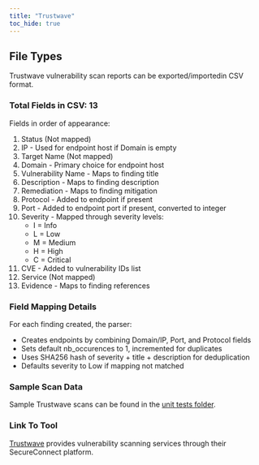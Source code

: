 ```yaml
---
title: "Trustwave"
toc_hide: true
---
```


## File Types
Trustwave vulnerability scan reports can be exported/importedin CSV format.

### Total Fields in CSV: 13
Fields in order of appearance:
1. Status (Not mapped)
2. IP - Used for endpoint host if Domain is empty
3. Target Name (Not mapped)
4. Domain - Primary choice for endpoint host
5. Vulnerability Name - Maps to finding title
6. Description - Maps to finding description
7. Remediation - Maps to finding mitigation 
8. Protocol - Added to endpoint if present
9. Port - Added to endpoint port if present, converted to integer
10. Severity - Mapped through severity levels:
    - I = Info
    - L = Low
    - M = Medium
    - H = High
    - C = Critical
11. CVE - Added to vulnerability IDs list
12. Service (Not mapped)
13. Evidence - Maps to finding references

### Field Mapping Details
For each finding created, the parser:
- Creates endpoints by combining Domain/IP, Port, and Protocol fields
- Sets default nb_occurences to 1, incremented for duplicates 
- Uses SHA256 hash of severity + title + description for deduplication
- Defaults severity to Low if mapping not matched

### Sample Scan Data
Sample Trustwave scans can be found in the [unit tests folder](https://github.com/DefectDojo/django-DefectDojo/tree/master/unittests/scans/trustwave).

### Link To Tool
[Trustwave](https://www.trustwave.com/en-us/) provides vulnerability scanning services through their SecureConnect platform.
